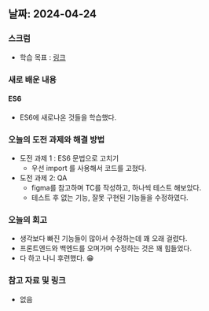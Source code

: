 ## 날짜: 2024-04-24

### 스크럼
- 학습 목표 : [링크](https://www.notion.so/goorm/24-04-24-f3049a4719824c33a03ff36781b01b9f?pvs=4)

### 새로 배운 내용
#### ES6
- ES6에 새로나온 것들을 학습했다.

### 오늘의 도전 과제와 해결 방법
- 도전 과제 1 : ES6 문법으로 고치기
    - 우선 import 를 사용해서 코드를 고쳤다.
- 도전 과제 2: QA
    - figma를 참고하며 TC를 작성하고, 하나씩 테스트 해보았다.
    - 테스트 후 없는 기능, 잘못 구현된 기능들을 수정하였다.

### 오늘의 회고
- 생각보다 빠진 기능들이 많아서 수정하는데 꽤 오래 걸렸다.
- 프론트엔드와 백엔드를 오며가며 수정하는 것은 꽤 힘들었다.
- 다 하고 나니 후련했다. 😁

### 참고 자료 및 링크
- 없음